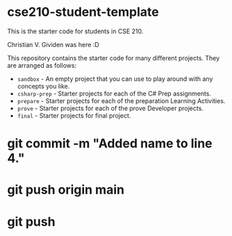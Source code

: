 # cse210-student-template
This is the starter code for students in CSE 210.

Christian V. Gividen was here :D

This repository contains the starter code for many different projects. They are arranged as follows:

* `sandbox` - An empty project that you can use to play around with any concepts you like.
* `csharp-prep` - Starter projects for each of the C# Prep assignments.
* `prepare` - Starter projects for each of the preparation Learning Activities.
* `prove` - Starter projects for each of the prove Developer projects.
* `final` - Starter projects for final project.


# git commit -m "Added name to line 4."

# git push origin main

# git push